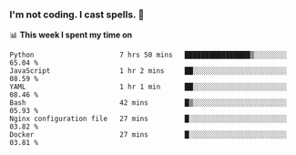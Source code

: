 ### I'm not coding. I cast spells. 🎩

📊 **This week I spent my time on**
<!--START_SECTION:waka-->

```text
Python                     7 hrs 50 mins   ████████████████▒░░░░░░░░   65.04 %
JavaScript                 1 hr 2 mins     ██░░░░░░░░░░░░░░░░░░░░░░░   08.59 %
YAML                       1 hr 1 min      ██░░░░░░░░░░░░░░░░░░░░░░░   08.46 %
Bash                       42 mins         █▒░░░░░░░░░░░░░░░░░░░░░░░   05.93 %
Nginx configuration file   27 mins         █░░░░░░░░░░░░░░░░░░░░░░░░   03.82 %
Docker                     27 mins         █░░░░░░░░░░░░░░░░░░░░░░░░   03.81 %
```

<!--END_SECTION:waka-->
